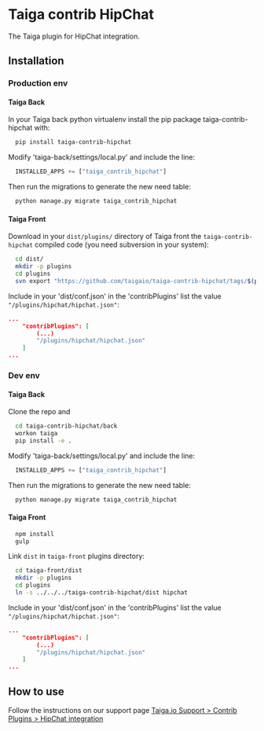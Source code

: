 Taiga contrib HipChat
=====================

The Taiga plugin for HipChat integration.

Installation
------------
### Production env

#### Taiga Back

In your Taiga back python virtualenv install the pip package taiga-contrib-hipchat with:

```bash
  pip install taiga-contrib-hipchat
```

Modify 'taiga-back/settings/local.py' and include the line:

```python
  INSTALLED_APPS += ["taiga_contrib_hipchat"]
```

Then run the migrations to generate the new need table:

```bash
  python manage.py migrate taiga_contrib_hipchat
```

#### Taiga Front

Download in your `dist/plugins/` directory of Taiga front the `taiga-contrib-hipchat` compiled code (you need subversion in your system):

```bash
  cd dist/
  mkdir -p plugins
  cd plugins
  svn export "https://github.com/taigaio/taiga-contrib-hipchat/tags/$(pip show taiga-contrib-hipchat | awk '/^Version: /{print $2}')/front/dist" "hipchat"
```

Include in your 'dist/conf.json' in the 'contribPlugins' list the value `"/plugins/hipchat/hipchat.json"`:

```json
...
    "contribPlugins": [
        (...)
        "/plugins/hipchat/hipchat.json"
    ]
...
```

### Dev env

#### Taiga Back

Clone the repo and

```bash
  cd taiga-contrib-hipchat/back
  workon taiga
  pip install -e .
```

Modify 'taiga-back/settings/local.py' and include the line:

```python
  INSTALLED_APPS += ["taiga_contrib_hipchat"]
```

Then run the migrations to generate the new need table:

```bash
  python manage.py migrate taiga_contrib_hipchat
```

#### Taiga Front

```bash
  npm install
  gulp
```

Link `dist` in `taiga-front` plugins directory:

```bash
  cd taiga-front/dist
  mkdir -p plugins
  cd plugins
  ln -s ../../../taiga-contrib-hipchat/dist hipchat
```

Include in your 'dist/conf.json' in the 'contribPlugins' list the value `"/plugins/hipchat/hipchat.json"`:

```json
...
    "contribPlugins": [
        (...)
        "/plugins/hipchat/hipchat.json"
    ]
...
```


How to use
----------

Follow the instructions on our support page [Taiga.io Support > Contrib Plugins > HipChat integration](https://taiga.io/support/hipchat-integration/ "Taiga.io Support > Contrib Plugins > HipChat integration")
